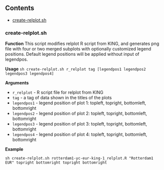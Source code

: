 ## Contents

* [create-relplot.sh](#create-relplotsh)

### create-relplot.sh

**Function**
This script modifies relplot R script from KING, and generates png file
with four or two merged subplots with optionally customized legend positions.
Default legend positions will be applied without input of legendpos.

**Usage** ``sh create-relplot.sh r_relplot tag [legendpos1 legendpos2 legendpos3 legendpos4]``

**Arguments** 
* `r_relplot` - R script file for relplot from KING
* `tag` - a tag of data shown in the titles of the plots
* `legendpos1` - legend position of plot 1: topleft, topright, bottomleft, bottomright
* `legendpos2` - legend position of plot 2: topleft, topright, bottomleft, bottomright
* `legendpos3` - legend position of plot 3: topleft, topright, bottomleft, bottomright
* `legendpos4` - legend position of plot 4: topleft, topright, bottomleft, bottomright

**Example**
```
sh create-relplot.sh rotterdam1-yc-eur-king-1_relplot.R "Rotterdam1 EUR" topright bottomright topright bottomright
```
